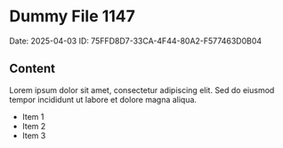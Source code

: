 # Dummy File 1147

Date: 2025-04-03
ID: 75FFD8D7-33CA-4F44-80A2-F577463D0B04

## Content

Lorem ipsum dolor sit amet, consectetur adipiscing elit.
Sed do eiusmod tempor incididunt ut labore et dolore magna aliqua.

* Item 1
* Item 2
* Item 3

